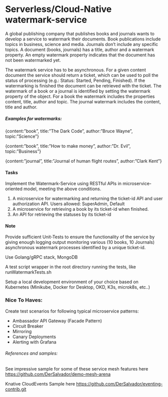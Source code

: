 # Serverless/Cloud-Native watermark-service

A global publishing company that publishes books and journals wants to develop a service to
watermark their documents. Book publications include topics in business, science and media. Journals don’t include any specific topics. A document (books, journals) has a title, author and a watermark property. An empty watermark property indicates that the document has not been watermarked yet.

The watermark service has to be asynchronous. For a given content document the service should return a ticket, which can be used to poll the status of processing (e.g.: Status: Started, Pending, Finished). If the watermarking is finished the document can be retrieved with the ticket. The watermark of a book or a journal is identified by setting the watermark property of the object. For a book the watermark includes the properties content, title, author and topic. The journal watermark includes the content, title and author.

##### Examples for watermarks:
{content:”book”, title:”The Dark Code”, author:”Bruce Wayne”, topic:”Science”}

{content:”book”, title:”How to make money”, author:”Dr. Evil”, topic:”Business”}

{content:”journal”, title:”Journal of human flight routes”, author:”Clark Kent”}

#### Tasks
Implement the Watermark-Service using RESTful APIs in microservice-oriented model, meeting the above conditions.

1. A microservice for watermarking and returning the ticket-id API and user authorization API. Users allowed: SuperAdmin, Default
2. A microservice for retrieving a book by its ticket-id when finished.
3. An API for retrieving the statuses by its ticket-id

#### Note
Provide sufficient Unit-Tests to ensure the functionality of the service by giving enough logging output monitoring various (10 books, 10 Journals)
asynchronous watermark processes identified by a unique ticket-id.

Use Golang/gRPC stack, MongoDB

A test script wrapper in the root directory running the tests, like runWatermarkTests.sh

Setup a local development environment of your choice based on Kubernetes (Minikube, Docker for Desktop, OKD, K3s, microk8s, etc..)

### Nice To Haves:

Create test scenarios for following typical microservice patterns:
- Ambassador API Gateway (Facade Pattern)
- Circuit Breaker
- Mirroring
- Canary Deployments
- Alerting with Grafana

###### References and samples:
See impressive sample for some of these service mesh features here
https://github.com/DerSalvador/demo-mesh-arena

Knative CloudEvents Sample here
https://github.com/DerSalvador/eventing-contrib.git


